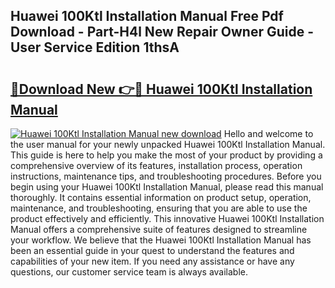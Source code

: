 ## Huawei 100Ktl Installation Manual Free Pdf Download - Part-H4l New Repair Owner Guide - User Service Edition 1thsA

# <h2><a href="http://bc99572.oget.top/?id=Huawei+100Ktl+Installation+Manual">🔗Download New 👉🔴 Huawei 100Ktl Installation Manual</a></h2>

[![Huawei 100Ktl Installation Manual new download](https://i.imgur.com/5g1atiW.png)](http://bc99572.oget.top/?id=Huawei+100Ktl+Installation+Manual)
Hello and welcome to the user manual for your newly unpacked Huawei 100Ktl Installation Manual. This guide is here to help you make the most of your product by providing a comprehensive overview of its features, installation process, operation instructions, maintenance tips, and troubleshooting procedures. Before you begin using your Huawei 100Ktl Installation Manual, please read this manual thoroughly. It contains essential information on product setup, operation, maintenance, and troubleshooting, ensuring that you are able to use the product effectively and efficiently. This innovative Huawei 100Ktl Installation Manual offers a comprehensive suite of features designed to streamline your workflow. We believe that the Huawei 100Ktl Installation Manual has been an essential guide in your quest to understand the features and capabilities of your new item. If you need any assistance or have any questions, our customer service team is always available.
